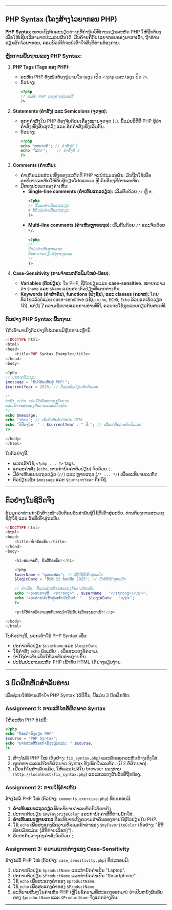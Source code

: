 -----

## PHP Syntax (ໂຄງສ້າງໄວຍາກອນ PHP)

**PHP Syntax** ໝາຍເຖິງກົດລະບຽບຕ່າງໆທີ່ກຳນົດວິທີການຂຽນລະຫັດ PHP ໃຫ້ຖືກຕ້ອງ ເພື່ອໃຫ້ເຊີບເວີສາມາດປະມວນຜົນໄດ້. ມັນຄ້າຍຄືກັບໄວຍາກອນຂອງພາສາເວົ້າ, ຖ້າທ່ານຂຽນຜິດໄວຍາກອນ, ຄອມພິວເຕີກໍຈະບໍ່ເຂົ້າໃຈສິ່ງທີ່ທ່ານຕ້ອງການ.

### ຫຼັກການພື້ນຖານຂອງ PHP Syntax:

1.  **PHP Tags (Tags ຂອງ PHP):**

      * ລະຫັດ PHP ທັງໝົດຕ້ອງຢູ່ພາຍໃນ tags ເປີດ `<?php` ແລະ tags ປິດ `?>`.
      * ຕົວຢ່າງ:
        ```php
        <?php
        // ລະຫັດ PHP ຂອງທ່ານຢູ່ບ່ອນນີ້
        ?>
        ```

2.  **Statements (ຄໍາສັ່ງ) ແລະ Semicolons (ຈຸດຈຸດ):**

      * ທຸກໆຄໍາສັ່ງໃນ PHP ຕ້ອງຈົບດ້ວຍເຄື່ອງໝາຍຈຸດຈຸດ (`;`). ນີ້ແມ່ນວິທີທີ່ PHP ຮູ້ວ່າຄໍາສັ່ງໜຶ່ງສິ້ນສຸດລົງ ແລະ ອີກຄໍາສັ່ງໜຶ່ງເລີ່ມຕົ້ນ.
      * ຕົວຢ່າງ:
        ```php
        <?php
        echo "ສະບາຍດີ"; // ຄໍາສັ່ງທີ 1
        echo "ໂລກ!";    // ຄໍາສັ່ງທີ 2
        ?>
        ```

3.  **Comments (ຄໍາເຫັນ):**

      * ຄໍາເຫັນແມ່ນສ່ວນໜຶ່ງຂອງລະຫັດທີ່ PHP ຈະບໍ່ປະມວນຜົນ. ມັນຖືກໃຊ້ເພື່ອອະທິບາຍລະຫັດໃຫ້ກັບຜູ້ຂຽນໂປຣແກຣມ ຫຼື ຄົນອື່ນໆທີ່ອ່ານລະຫັດ.
      * ມີສອງປະເພດຂອງຄໍາເຫັນ:
          * **Single-line comments (ຄໍາເຫັນແຖວດຽວ):** ເລີ່ມຕົ້ນດ້ວຍ `//` ຫຼື `#`.
            ```php
            <?php
            // ນີ້ແມ່ນຄໍາເຫັນແຖວດຽວ
            # ນີ້ກໍ່ແມ່ນຄໍາເຫັນແຖວດຽວ
            ?>
            ```
          * **Multi-line comments (ຄໍາເຫັນຫຼາຍແຖວ):** ເລີ່ມຕົ້ນດ້ວຍ `/*` ແລະຈົບດ້ວຍ `*/`.
            ```php
            <?php
            /*
            ນີ້ແມ່ນຄໍາເຫັນຫຼາຍແຖວ
            ມັນສາມາດຂຽນໄດ້ຫຼາຍໆແຖວ
            */
            ?>
            ```

4.  **Case-Sensitivity (ການຈໍາແນກຕົວພິມໃຫຍ່-ນ້ອຍ):**

      * **Variables (ຕົວປ່ຽນ):** ໃນ PHP, ຊື່ຕົວປ່ຽນແມ່ນ **case-sensitive**. ໝາຍຄວາມວ່າ `$name` ແລະ `$Name` ແມ່ນສອງຕົວປ່ຽນທີ່ແຕກຕ່າງກັນ.
      * **Keywords (ຄໍາສຳຄັນ), functions (ຟັງຊັນ), ແລະ classes (ຄລາສ):** ໂດຍທົ່ວໄປແລ້ວບໍ່ແມ່ນ case-sensitive (ເຊັ່ນ: `echo`, `ECHO`, `Echo` ລ້ວນແຕ່ເຮັດວຽກໄດ້). ແຕ່为了ຄວາມຊັດເຈນແລະການອ່ານທີ່ດີ, ຄວນຈະໃຊ້ຮູບແບບດຽວກັນສະເໝີ.

### ຕົວຢ່າງ PHP Syntax ພື້ນຖານ:

ໃຫ້ເຮົາມາເບິ່ງຕົວຢ່າງທີ່ປະກອບມີຫຼັກການເຫຼົ່ານີ້:

```php
<!DOCTYPE html>
<html>
<head>
    <title>PHP Syntax Example</title>
</head>
<body>

<?php
// ປະກາດຕົວປ່ຽນ
$message = "ຍິນດີຕ້ອນຮັບສູ່ PHP!";
$currentYear = 2025; // ນີ້ແມ່ນຕົວປ່ຽນເກັບຕົວເລກ

/*
ຄໍາສັ່ງ echo ແມ່ນໃຊ້ເພື່ອສະແດງຂໍ້ຄວາມ
ພວກເຮົາຈະສະແດງຂໍ້ຄວາມແລະປີປັດຈຸບັນ
*/
echo $message;
echo "<br>"; // ເພີ່ມຂຶ້ນບັນທັດໃໝ່ໃນ HTML
echo "ປີປັດຈຸບັນ: " . $currentYear . " ປີ."; // ເຊື່ອມຕໍ່ຂໍ້ຄວາມກັບຕົວເລກ
?>

</body>
</html>
```

ໃນຕົວຢ່າງນີ້:

  * ພວກເຮົາໃຊ້ `<?php ... ?>` tags.
  * ແຕ່ລະຄໍາສັ່ງ (`echo`, ການກຳນົດຄ່າຕົວປ່ຽນ) ຈົບດ້ວຍ `;`.
  * ມີຄໍາເຫັນແບບແຖວດຽວ (`//`) ແລະ ຫຼາຍແຖວ (`/* ... */`) ເພື່ອອະທິບາຍລະຫັດ.
  * ຕົວປ່ຽນເຊັ່ນ `$message` ແລະ `$currentYear` ຖືກໃຊ້.

-----

## ຕົວຢ່າງໃນຊີວິດຈິງ

ສົມມຸດວ່າທ່ານກຳລັງສ້າງໜ້າເວັບຕ້ອນຮັບສຳລັບຜູ້ໃຊ້ທີ່ເຂົ້າສູ່ລະບົບ. ທ່ານຕ້ອງການສະແດງຊື່ຜູ້ໃຊ້ ແລະ ວັນທີ່ເຂົ້າສູ່ລະບົບ.

```php
<!DOCTYPE html>
<html>
<head>
    <title>ໜ້າຕ້ອນຮັບ</title>
</head>
<body>

    <h1>ສະບາຍດີ, ຍິນດີຕ້ອນຮັບ!</h1>

    <?php
    $userName = "ພຸດທະສອນ"; // ຊື່ຜູ້ໃຊ້ທີ່ເຂົ້າສູ່ລະບົບ
    $loginDate = "ວັນທີ 22 ກໍລະກົດ 2025"; // ວັນທີທີ່ເຂົ້າສູ່ລະບົບ

    // ຄໍາເຫັນ: ນີ້ແມ່ນສ່ວນທີ່ຈະສະແດງຂໍ້ຄວາມຕ້ອນຮັບ
    echo "<p>ສະບາຍດີ, <strong>" . $userName . "</strong>!</p>";
    echo "<p>ທ່ານໄດ້ເຂົ້າສູ່ລະບົບໃນວັນທີ: " . $loginDate . "</p>";
    ?>

    <p>ຂໍໃຫ້ທ່ານມີຄວາມສຸກກັບການນຳໃຊ້ເວັບໄຊຕ໌ຂອງພວກເຮົາ!</p>

</body>
</html>
```

ໃນຕົວຢ່າງນີ້, ພວກເຮົາໃຊ້ PHP Syntax ເພື່ອ:

  * ປະກາດຕົວປ່ຽນ `$userName` ແລະ `$loginDate`.
  * ໃຊ້ຄໍາສັ່ງ `echo` ພ້ອມກັບ `;` ເພື່ອສະແດງຂໍ້ຄວາມ.
  * ນຳໃຊ້ຄໍາເຫັນເພື່ອໃຫ້ລະຫັດອ່ານງ່າຍຂຶ້ນ.
  * ປະສົມປະສານລະຫັດ PHP ເຂົ້າກັບ HTML ໄດ້ຢ່າງລຽບງ່າຍ.

-----

## 3 ບົດຝຶກຫັດສຳລັບທ່ານ

ເພື່ອຊ່ວຍໃຫ້ທ່ານເຂົ້າໃຈ PHP Syntax ໄດ້ດີຂຶ້ນ, ນີ້ແມ່ນ 3 ບົດຝຶກຫັດ:

### Assignment 1: ການແກ້ໄຂຂໍ້ຜິດພາດ Syntax

ໃຫ້ລະຫັດ PHP ຕໍ່ໄປນີ້:

```php
<?php
echo "ຂ້ອຍກຳລັງຮຽນ PHP"
$course = "PHP Syntax";
echo "ພາກສ່ວນທີ່ຂ້ອຍກຳລັງຮຽນແມ່ນ: " $course;
?>
```

1.  ສ້າງໄຟລ໌ PHP ໃໝ່ (ຕົວຢ່າງ: `fix_syntax.php`) ແລະຄັດລອກລະຫັດຂ້າງເທິງໃສ່.
2.  ຊອກຫາ ແລະແກ້ໄຂຂໍ້ຜິດພາດ Syntax ທັງໝົດໃນລະຫັດ. (ມີ 2 ຂໍ້ຜິດພາດ).
3.  ເມື່ອແກ້ໄຂສຳເລັດແລ້ວ, ໃຫ້ແລ່ນໄຟລ໌ໃນ browser ຂອງທ່ານ (`http://localhost/fix_syntax.php`) ແລະສະແດງຜົນລັບທີ່ຖືກຕ້ອງ.

### Assignment 2: ການໃຊ້ຄໍາເຫັນ

ສ້າງໄຟລ໌ PHP ໃໝ່ (ຕົວຢ່າງ: `comments_exercise.php`) ທີ່ປະກອບມີ:

1.  **ຄໍາເຫັນແບບແຖວດຽວ** ທີ່ອະທິບາຍວ່າລະຫັດນີ້ເຮັດຫຍັງ.
2.  ປະກາດຕົວປ່ຽນ `$myFavoriteColor` ແລະກຳນົດຄ່າສີທີ່ທ່ານມັກໃສ່.
3.  **ຄໍາເຫັນແບບຫຼາຍແຖວ** ທີ່ອະທິບາຍເຖິງຄວາມສໍາຄັນຂອງການໃຊ້ຕົວປ່ຽນໃນ PHP.
4.  ໃຊ້ `echo` ເພື່ອສະແດງຂໍ້ຄວາມທີ່ລວມເອົາຄ່າຂອງ `$myFavoriteColor` (ຕົວຢ່າງ: "ສີທີ່ຂ້ອຍມັກແມ່ນ: [ສີທີ່ທ່ານເລືອກ]").
5.  ຮັບປະກັນວ່າທຸກໆຄໍາສັ່ງຈົບດ້ວຍ `;`.

### Assignment 3: ຄວາມແຕກຕ່າງຂອງ Case-Sensitivity

ສ້າງໄຟລ໌ PHP ໃໝ່ (ຕົວຢ່າງ: `case_sensitivity.php`) ທີ່ປະກອບມີ:

1.  ປະກາດຕົວປ່ຽນ `$productName` ແລະກຳນົດຄ່າເປັນ "Laptop".
2.  ປະກາດຕົວປ່ຽນ `$ProductName` ແລະກຳນົດຄ່າເປັນ "Smartphone".
3.  ໃຊ້ `echo` ເພື່ອສະແດງຄ່າຂອງ `$productName`.
4.  ໃຊ້ `echo` ເພື່ອສະແດງຄ່າຂອງ `$ProductName`.
5.  ອະທິບາຍສັ້ນໆໃນຄໍາເຫັນ PHP (ຫຼືໃນຂໍ້ຄວາມທີ່ສະແດງອອກມາ) ວ່າເປັນຫຍັງຜົນລັບຂອງ `$productName` ແລະ `$ProductName` ຈຶ່ງແຕກຕ່າງກັນ.

-----
